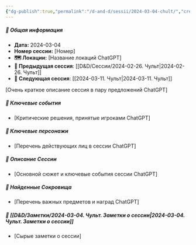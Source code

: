 ```yaml
---
{"dg-publish":true,"permalink":"/d-and-d/sessii/2024-03-04-chult/","created":"2024-03-04T20:52:18.815+03:00","updated":"2024-03-04T20:52:27.016+03:00"}
---
```



##### 📅 Общая информация

- **Дата:** 2024-03-04
- **Номер cессии:** [Номер]
- **🗺️ Локации:** [Название локаций ChatGPT]
- **🔗 Предыдущая сессия**: [[D&D/Сессии/2024-02-26. Чульт\|2024-02-26. Чульт]]
- **🔗 Следующая сессия**: [[2024-03-11. Чульт\|2024-03-11. Чульт]]

[Очень краткое описание сессия в пару предложений ChatGPT]
##### 🔑 **Ключевые события** 
- [Критические решения, принятые игроками ChatGPT]
##### 🧍 **Ключевые персонажи** 
- [Перечень действующих лиц в сессии ChatGPT]
##### 📖 **Описание Сессии** 
- [Основной сюжет и ключевые события сессии ChatGPT]
##### 💎 **Найденные Сокровища** 
- [Перечень важных предметов и наград ChatGPT]
##### 📝 **[[D&D/Заметки/2024-03-04. Чульт. Заметки о сессии\|2024-03-04. Чульт. Заметки о сессии]]**
- [Сырые заметки о сессии]

